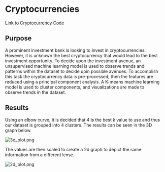 # Cryptocurrencies

[Link to Cryptocurrency Code](https://github.com/c-geisel/Cryptocurrencies/blob/main/crypto_clustering.ipynb)

## Purpose
A prominent investment bank is looking to invest in cryptocurrencies. However, it is unknown the best cryptocurrency that would lead to the best investment opportunity. To decide upon the investment avenue, an unsupervised machine learning model is used to observe trends and patterns within the dataset to decide upin possible avenues. To accomplish this task the cryptocurrency data is pre-processed, then the features are reduced using a principal component analysis. A K-means machine learning model is used to cluster components, and visualizations are made to observe trends in the dataset. 

## Results 
Using an elbow curve, it is decided that 4 is the best k value to use and thus our dataset is grouped into 4 clusters. The results can be seen in the 3D graph below. 

![3d_plot.png](Images/3d_plot.png)

The values are then scaled to create a 2d graph to depict the same information from a different lense. 

![2d_plot.png](Images/2d_plot.png)
